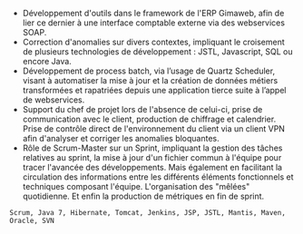 - Développement d'outils dans le framework de l'ERP Gimaweb, afin de lier ce dernier à une interface comptable externe via des webservices SOAP.
- Correction d'anomalies sur divers contextes, impliquant le croisement de plusieurs technologies de développement : JSTL, Javascript, SQL ou encore Java.
- Développement de process batch, via l’usage de Quartz Scheduler, visant à automatiser la mise à jour et la création de données métiers transformées et rapatriées depuis une application tierce suite à l’appel de webservices.
- Support du chef de projet lors de l'absence de celui-ci, prise de communication avec le client, production de chiffrage et calendrier. Prise de contrôle direct de l'environnement du client via un client VPN afin d'analyser et corriger les anomalies bloquantes.
- Rôle de Scrum-Master sur un Sprint, impliquant la gestion des tâches relatives au sprint, la mise à jour d'un fichier commun à l'équipe pour tracer l'avancée des développements. Mais également en facilitant la circulation des informations entre les différents éléments fonctionnels et techniques composant l'équipe. L'organisation des "mêlées" quotidienne. Et enfin la production de métriques en fin de sprint.

```text
Scrum, Java 7, Hibernate, Tomcat, Jenkins, JSP, JSTL, Mantis, Maven, Oracle, SVN
```
